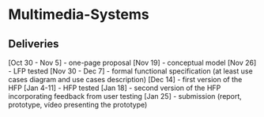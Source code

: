 # Multimedia-Systems

## Deliveries 
  [Oct 30 - Nov 5] - one-page proposal
  [Nov 19] - conceptual model
  [Nov 26]  - LFP tested
  [Nov 30 - Dec 7] - formal functional specification (at least use cases diagram and use cases description)
  [Dec 14] - first version of the HFP
  [Jan 4-11] - HFP tested
  [Jan 18] - second version of the HFP incorporating feedback from user testing
  [Jan 25] - submission (report, prototype, vídeo presenting the prototype)
